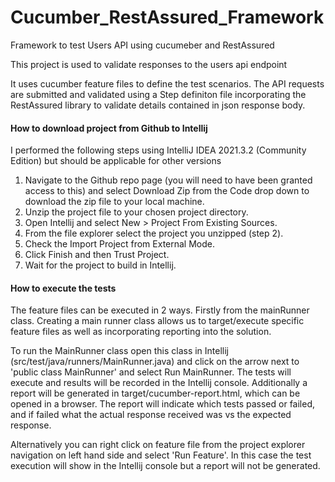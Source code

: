 # Cucumber_RestAssured_Framework
Framework to test Users API using cucumeber and RestAssured

This project is used to validate responses to the users api endpoint

It uses cucumber feature files to define the test scenarios. The API requests are submitted and validated using a Step definiton file incorporating the RestAssured library to validate details contained in json response body. 

#### How to download project from Github to Intellij

I performed the following steps using IntelliJ IDEA 2021.3.2 (Community Edition) but should be applicable for other versions

1. Navigate to the Github repo page (you will need to have been granted access to this) and select Download Zip from the Code drop down to download the zip file to your local machine.
2. Unzip the project file to your chosen project directory.
3. Open Intellij and select New > Project From Existing Sources.
4. From the file explorer select the project you unzipped (step 2).
5. Check the Import Project from External Mode.
6. Click Finish and then Trust Project.
7. Wait for the project to  build in Intellij.

#### How to execute the tests
  
The feature files can be executed in 2 ways. Firstly from the mainRunner class. Creating a main runner class allows us to target/execute specific feature files as well as incorporating reporting into the solution.
  
To run the  MainRunner class open this class in Intellij (src/test/java/runners/MainRunner.java) and click on the arrow next to 'public class MainRunner' and select Run MainRunner. The tests will execute and results will be recorded in the Intellij console. Additionally a report will be generated in target/cucumber-report.html, which can be opened in a browser. The report will indicate which tests passed or failed, and if failed what the actual response received was vs the expected response.
  
 Alternatively you can right click  on feature file from the project explorer navigation on left hand side and select 'Run Feature'. In this case the test execution will show in the Intellij console but a report will not be generated.
